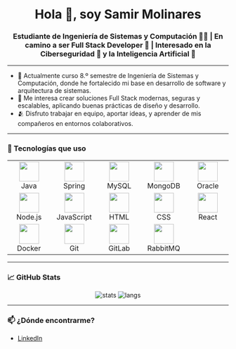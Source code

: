<h1 align="center">Hola 👋, soy Samir Molinares</h1>
<h3 align="center">Estudiante de Ingeniería de Sistemas y Computación 👨‍💻 | En camino a ser Full Stack Developer 🚀 | Interesado en la Ciberseguridad 🔐 y la Inteligencia Artificial 🤖</h3>

---

- 🌱 Actualmente curso 8.º semestre de Ingeniería de Sistemas y Computación, donde he fortalecido mi base en desarrollo de software y arquitectura de sistemas.
- 🔭 Me interesa crear soluciones Full Stack modernas, seguras y escalables, aplicando buenas prácticas de diseño y desarrollo.
- 🫂 Disfruto trabajar en equipo, aportar ideas, y aprender de mis compañeros en entornos colaborativos.

---

### 🧰 Tecnologías que uso

<table align="center">
  <tr>
    <td align="center" width="100">
      <img src="https://cdn.jsdelivr.net/gh/devicons/devicon/icons/java/java-original.svg" width="45"/><br>Java
    </td>
    <td align="center" width="100">
      <img src="https://cdn.jsdelivr.net/gh/devicons/devicon/icons/spring/spring-original.svg" width="45"/><br>Spring
    </td>
    <td align="center" width="100">
      <img src="https://cdn.jsdelivr.net/gh/devicons/devicon/icons/mysql/mysql-original.svg" width="45"/><br>MySQL
    </td>
    <td align="center" width="100">
      <img src="https://cdn.jsdelivr.net/gh/devicons/devicon/icons/mongodb/mongodb-original.svg" width="45"/><br>MongoDB
    </td>
    <td align="center" width="100">
      <img src="https://cdn.jsdelivr.net/gh/devicons/devicon/icons/oracle/oracle-original.svg" width="45"/><br>Oracle
    </td>
  </tr>
  <tr>
    <td align="center" width="100">
      <img src="https://cdn.jsdelivr.net/gh/devicons/devicon/icons/nodejs/nodejs-original.svg" width="45"/><br>Node.js
    </td>
    <td align="center" width="100">
      <img src="https://cdn.jsdelivr.net/gh/devicons/devicon/icons/javascript/javascript-original.svg" width="45"/><br>JavaScript
    </td>
    <td align="center" width="100">
      <img src="https://cdn.jsdelivr.net/gh/devicons/devicon/icons/html5/html5-original.svg" width="45"/><br>HTML
    </td>
    <td align="center" width="100">
      <img src="https://cdn.jsdelivr.net/gh/devicons/devicon/icons/css3/css3-original.svg" width="45"/><br>CSS
    </td>
    <td align="center" width="100">
      <img src="https://cdn.jsdelivr.net/gh/devicons/devicon/icons/react/react-original.svg" width="45"/><br>React
    </td>
  </tr>
  <tr>
    <td align="center" width="100">
      <img src="https://cdn.jsdelivr.net/gh/devicons/devicon/icons/docker/docker-original.svg" width="45"/><br>Docker
    </td>
    <td align="center" width="100">
      <img src="https://cdn.jsdelivr.net/gh/devicons/devicon/icons/git/git-original.svg" width="45"/><br>Git
    </td>
    <td align="center" width="100">
      <img src="https://cdn.jsdelivr.net/gh/devicons/devicon/icons/gitlab/gitlab-original.svg" width="45"/><br>GitLab
    </td>
    <td align="center" width="100">
      <img src="https://web-creator.ru/_next/static/media/rabbitmq.6b5ca218.svg" width="45"/><br>RabbitMQ
    </td>
    <td align="center" width="100"></td>
  </tr>
</table>

---

### 📈 GitHub Stats

<p align="center">
  <img src="https://github-readme-stats.vercel.app/api?username=Ronaldmolinares&show_icons=true&theme=tokyonight" alt="stats" />
  <img src="https://github-readme-stats.vercel.app/api/top-langs/?username=Ronaldmolinares&layout=compact&theme=tokyonight" alt="langs" />
</p>

---

### 📫 ¿Dónde encontrarme?

- [LinkedIn](https://www.linkedin.com/in/samir-molinares)
